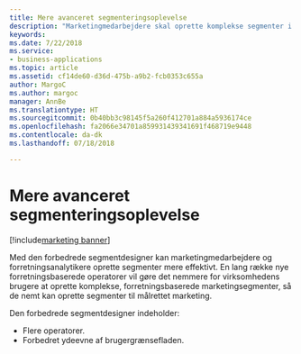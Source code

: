```yaml
---
title: Mere avanceret segmenteringsoplevelse
description: "Marketingmedarbejdere skal oprette komplekse segmenter i deres daglige arbejde på en effektiv og intuitiv måde."
keywords: 
ms.date: 7/22/2018
ms.service:
- business-applications
ms.topic: article
ms.assetid: cf14de60-d36d-475b-a9b2-fcb0353c655a
author: MargoC
ms.author: margoc
manager: AnnBe
ms.translationtype: HT
ms.sourcegitcommit: 0b40bb3c98145f5a260f412701a884a5936174ce
ms.openlocfilehash: fa2066e34701a859931439341691f468719e9448
ms.contentlocale: da-dk
ms.lasthandoff: 07/18/2018

---
```


# <a name="richer-segmentation-experience"></a>Mere avanceret segmenteringsoplevelse

[!include[marketing banner](../../includes/marketing.md)]



Med den forbedrede segmentdesigner kan marketingmedarbejdere og forretningsanalytikere oprette segmenter mere effektivt. En lang række nye forretningsbaserede operatorer vil gøre det nemmere for virksomhedens brugere at oprette komplekse, forretningsbaserede marketingsegmenter, så de nemt kan oprette segmenter til målrettet marketing.

Den forbedrede segmentdesigner indeholder:

- Flere operatorer.
- Forbedret ydeevne af brugergrænsefladen.

<!--
### Who uses this feature
Marketers, marketing managers, and demand marketers
### Setup required
None
-->

